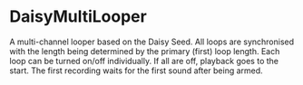 # DaisyMultiLooper
 A multi-channel looper based on the Daisy Seed. All loops are synchronised with the length being determined by the primary (first) loop length. Each loop can be turned on/off individually. If all are off, playback goes to the start. The first recording waits for the first sound after being armed.
